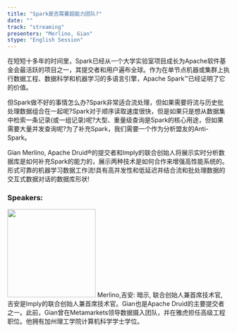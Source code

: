 ```yaml
---
title: "Spark是否需要超能力团队?"
date: "" 
track: "streaming"
presenters: "Merlino, Gian"
stype: "English Session"
---
```

在短短十多年的时间里，Spark已经从一个大学实验室项目成长为Apache软件基金会最活跃的项目之一，其提交者和用户遍布全球。作为在单节点机器或集群上执行数据工程、数据科学和机器学习的多语言引擎，Apache Spark™已经证明了它的价值。

但Spark做不好的事情怎么办?Spark非常适合流处理，但如果需要将流与历史批处理数据组合在一起呢?Spark对于顺序读取速度很快，但是如果只是想从数据集中检索一条记录(或一组记录)呢?大型、重量级查询是Spark的核心用途，但如果需要大量并发查询呢?为了补充Spark，我们需要一个作为分析盟友的Anti-Spark。

Gian Merlino, Apache Druid®的提交者和Imply的联合创始人将展示实时分析数据库是如何补充Spark的能力的，展示两种技术是如何合作来增强高性能系统的。形式可靠的机器学习数据工作流!具有高并发性和低延迟并结合流和批处理数据的交互式数据对话的数据库形状!
 ### Speakers: 
 <img src="images/speaker/1124.png" width="200" />
 Merlino,吉安: 暗示, 联合创始人兼首席技术官, 吉安是Imply的联合创始人兼首席技术官。Gian也是Apache Druid的主要提交者之一。此前，Gian曾在Metamarkets领导数据摄入团队，并在雅虎担任高级工程职位。他拥有加州理工学院计算机科学学士学位。
 